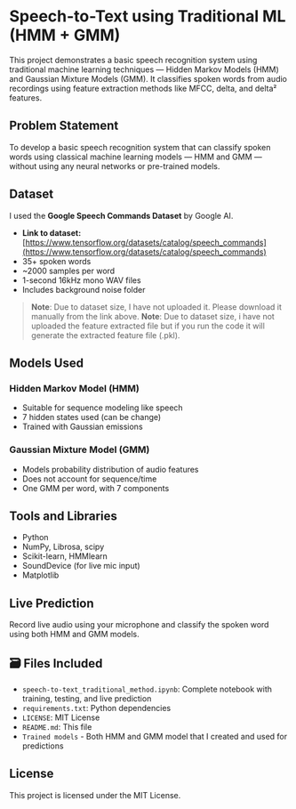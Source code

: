 # Speech-to-Text using Traditional ML (HMM + GMM)

This project demonstrates a basic speech recognition system using traditional machine learning techniques — Hidden Markov Models (HMM) and Gaussian Mixture Models (GMM). It classifies spoken words from audio recordings using feature extraction methods like MFCC, delta, and delta² features.

## Problem Statement

To develop a basic speech recognition system that can classify spoken words using classical machine learning models — HMM and GMM — without using any neural networks or pre-trained models.

## Dataset

I used the **Google Speech Commands Dataset** by Google AI.

- **Link to dataset:** [https://www.tensorflow.org/datasets/catalog/speech_commands](https://www.tensorflow.org/datasets/catalog/speech_commands)
- 35+ spoken words
- ~2000 samples per word
- 1-second 16kHz mono WAV files
- Includes background noise folder

> **Note**: Due to dataset size, I have not uploaded it. Please download it manually from the link above.
> **Note**: Due to dataset size, i have not uploaded the feature extracted file but if you run the code it will generate the extracted feature file (.pkl).

## Models Used

### Hidden Markov Model (HMM)
- Suitable for sequence modeling like speech
- 7 hidden states used (can be change)
- Trained with Gaussian emissions

### Gaussian Mixture Model (GMM)
- Models probability distribution of audio features
- Does not account for sequence/time
- One GMM per word, with 7 components

## Tools and Libraries
- Python
- NumPy, Librosa, scipy
- Scikit-learn, HMMlearn
- SoundDevice (for live mic input)
- Matplotlib

## Live Prediction
Record live audio using your microphone and classify the spoken word using both HMM and GMM models.

## 🗃 Files Included
- `speech-to-text_traditional_method.ipynb`: Complete notebook with training, testing, and live prediction
- `requirements.txt`: Python dependencies
- `LICENSE`: MIT License
- `README.md`: This file
- `Trained models` - Both HMM and GMM model that I created and used for predictions

## License
This project is licensed under the MIT License.
